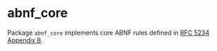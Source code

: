 # abnf_core

Package `abnf_core` implements core ABNF rules defined in [RFC 5234 Appendix B](https://www.rfc-editor.org/rfc/rfc5234#appendix-B).

